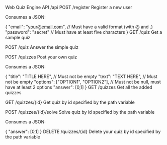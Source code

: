 Web Quiz Engine
API /api
POST /register
Register a new user

Consumes a JSON:

{
  "email": "your@email.com", // Must have a valid format (with @ and .)
  "password": "secret" // Must have at least five characters
}
GET /quiz
Get a sample quiz

POST /quiz
Answer the simple quiz

POST /quizzes
Post your own quiz

Consumes a JSON:

{
  "title": "TITLE HERE", // Must not be empty
  "text": "TEXT HERE", // Must not be empty
  "options": ["OPTION1", "OPTION2"], // Must not be null, must have at least 2 options
  "answer": [0,1]
}
GET /quizzes
Get all the added quizzes

GET /quizzes/{id}
Get quiz by id specified by the path variable

POST /quizzes/{id}/solve
Solve quiz by id specified by the path variable

Consumes a JSON:

{
  "answer": [0,1]
}
DELETE /quizzes/{id}
Delete your quiz by id specified by the path variable

